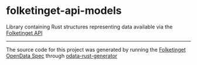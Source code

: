 # folketinget-api-models

Library containing Rust structures representing data available via the [Folketinget API](https://oda.ft.dk)

---

The source code for this project was generated by running the [Folketinget OpenData Spec](https://oda.ft.dk/api/$metadata) through [odata-rust-generator](https://github.com/Datavirke/odata-rust-generator)
